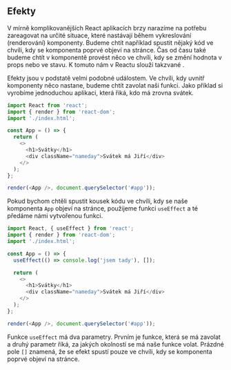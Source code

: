 ## Efekty

V mírně komplikovanějších React aplikacích brzy narazíme na potřebu zareagovat na určité situace, které nastávají během vykreslování (renderování) komponenty. Budeme chtít například spustit nějaký kód ve chvíli, kdy se komponenta poprvé objeví na stránce. Čas od času také budeme chtít v komponentě provést něco ve chvíli, kdy se změní hodnota v props nebo ve stavu. K tomuto nám v Reactu slouží takzvané <term cs="efekty" en="effects" />.

Efekty jsou v podstatě velmi podobné událostem. Ve chvíli, kdy uvnitř komponenty něco nastane, budeme chtít zavolat naši funkci. Jako příklad si vyrobíme jednoduchou aplikaci, která řiká, kdo má zrovna svátek.

```js
import React from 'react';
import { render } from 'react-dom';
import './index.html';

const App = () => {
  return (
    <>
      <h1>Svátky</h1>
      <div className="nameday">Svátek má Jiří</div>
    </>
  );
};

render(<App />, document.querySelector('#app'));
```

Pokud bychom chtěli spustit kousek kódu ve chvíli, kdy se naše komponenta `App` objeví na stránce, použijeme funkci `useEffect` a té předáme námi vytvořenou funkci.

```js
import React, { useEffect } from 'react';
import { render } from 'react-dom';
import './index.html';

const App = () => {
  useEffect(() => console.log('jsem tady'), []);

  return (
    <>
      <h1>Svátky</h1>
      <div className="nameday">Svátek má Jiří</div>
    </>
  );
};

render(<App />, document.querySelector('#app'));
```

Funkce `useEffect` má dva parametry. Prvním je funkce, která se má zavolat a druhý parametr říká, za jakých okolností se má naše funkce volat. Prázdné pole `[]` znamená, že se efekt spustí pouze ve chvíli, kdy se komponenta poprvé objeví na stránce.
